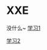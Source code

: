 # XXE

没什么~
[学习1](https://tttang.com/archive/1716/#toc__2)

[学习2](https://xz.aliyun.com/t/10774#toc-0)

